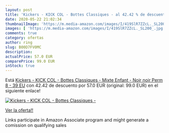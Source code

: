 ```yaml
---
layout: post
title: 'Kickers - KICK COL - Bottes Classiques - al 42.42 % de descuento'
date: 2020-05-22 21:02:34
thumbnailImage: 'https://m.media-amazon.com/images/I/419SlR7ZZcL._SL200_.jpg'
images: [ 'https://m.media-amazon.com/images/I/419SlR7ZZcL._SL200_.jpg' ]
comments: true
category: ofertas
author: ring
slug: B00D7FV0MC
description:
actualPrice: 57.0 EUR
comparePrice: 99.0 EUR
inStock: true
---
```


Está [Kickers - KICK COL - Bottes Classiques - Mixte Enfant - Noir  noir Perm 8  - 39 EU](https://www.amazon.fr/dp/B00D7FV0MC/?tag=tolees0d-21) con 42.42 de descuento por 57.0 EUR (original: 99.0 EUR) en el siguiente enlace!

[![Kickers - KICK COL - Bottes Classiques -](https://m.media-amazon.com/images/I/419SlR7ZZcL._SL200_.jpg)](https://www.amazon.fr/dp/B00D7FV0MC/?tag=tolees0d-21)

[Ver la oferta!!](https://www.amazon.fr/dp/B00D7FV0MC/?tag=tolees0d-21)

Links participate in Amazon Associate program and might generate a comission on qualifying sales


